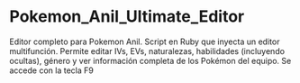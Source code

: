 # Pokemon_Anil_Ultimate_Editor
Editor completo para Pokemon Anil. Script en Ruby que inyecta un editor multifunción. Permite editar IVs, EVs, naturalezas, habilidades (incluyendo ocultas), género y ver información completa de los Pokémon del equipo. Se accede con la tecla F9
